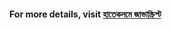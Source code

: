 <h4>For more details, visit <a href="https://js.zonayed.me/basic/post-14">হাতেকলমে জাভাস্ক্রিপ্ট</a> </h4>